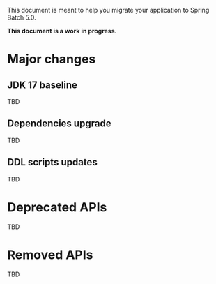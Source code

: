 This document is meant to help you migrate your application to Spring Batch 5.0.

**This document is a work in progress.**

# Major changes

## JDK 17 baseline

TBD

## Dependencies upgrade

TBD

## DDL scripts updates

TBD

# Deprecated APIs

TBD

# Removed APIs

TBD